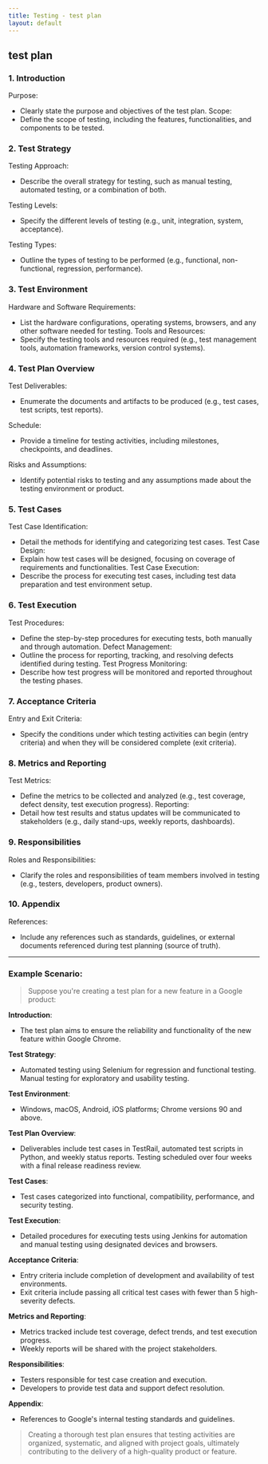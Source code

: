 ```yaml
---
title: Testing - test plan
layout: default
---
```


## test plan

### 1. Introduction
Purpose: 
- Clearly state the purpose and objectives of the test plan.
Scope: 
- Define the scope of testing, including the features, functionalities, and components to be tested.

### 2. Test Strategy

Testing Approach: 
- Describe the overall strategy for testing, such as manual testing, automated testing, or a combination of both.

Testing Levels: 
- Specify the different levels of testing (e.g., unit, integration, system, acceptance).

Testing Types: 
- Outline the types of testing to be performed (e.g., functional, non-functional, regression, performance).

### 3. Test Environment

Hardware and Software Requirements: 
- List the hardware configurations, operating systems, browsers, and any other software needed for testing.
Tools and Resources: 
- Specify the testing tools and resources required (e.g., test management tools, automation frameworks, version control systems).

### 4. Test Plan Overview

Test Deliverables: 
- Enumerate the documents and artifacts to be produced (e.g., test cases, test scripts, test reports).

Schedule: 
- Provide a timeline for testing activities, including milestones, checkpoints, and deadlines.

Risks and Assumptions: 
- Identify potential risks to testing and any assumptions made about the testing environment or product.

### 5. Test Cases
Test Case Identification: 
- Detail the methods for identifying and categorizing test cases.
Test Case Design: 
- Explain how test cases will be designed, focusing on coverage of requirements and functionalities.
Test Case Execution: 
- Describe the process for executing test cases, including test data preparation and test environment setup.

### 6. Test Execution
Test Procedures: 
- Define the step-by-step procedures for executing tests, both manually and through automation.
Defect Management: 
- Outline the process for reporting, tracking, and resolving defects identified during testing.
Test Progress Monitoring: 
- Describe how test progress will be monitored and reported throughout the testing phases.

### 7. Acceptance Criteria
Entry and Exit Criteria: 
- Specify the conditions under which testing activities can begin (entry criteria) and when they will be considered complete (exit criteria).

### 8. Metrics and Reporting
Test Metrics: 
- Define the metrics to be collected and analyzed (e.g., test coverage, defect density, test execution progress).
Reporting: 
- Detail how test results and status updates will be communicated to stakeholders (e.g., daily stand-ups, weekly reports, dashboards).

### 9. Responsibilities
Roles and Responsibilities: 
- Clarify the roles and responsibilities of team members involved in testing (e.g., testers, developers, product owners).

### 10. Appendix
References: 
- Include any references such as standards, guidelines, or external documents referenced during test planning (source of truth).

---

### Example Scenario:

> Suppose you're creating a test plan for a new feature in a Google product:

**Introduction**: 
* The test plan aims to ensure the reliability and functionality of the new feature within Google Chrome.

**Test Strategy**: 
* Automated testing using Selenium for regression and functional testing. Manual testing for exploratory and usability testing.

**Test Environment**: 
* Windows, macOS, Android, iOS platforms; Chrome versions 90 and above.

**Test Plan Overview**: 
* Deliverables include test cases in TestRail, automated test scripts in Python, and weekly status reports. Testing scheduled over four weeks with a final release readiness review.

**Test Cases**: 
* Test cases categorized into functional, compatibility, performance, and security testing.

**Test Execution**: 
* Detailed procedures for executing tests using Jenkins for automation and manual testing using designated devices and browsers.

**Acceptance Criteria**: 
* Entry criteria include completion of development and availability of test environments.
* Exit criteria include passing all critical test cases with fewer than 5 high-severity defects.

**Metrics and Reporting**: 
* Metrics tracked include test coverage, defect trends, and test execution progress.
* Weekly reports will be shared with the project stakeholders.

**Responsibilities**: 
* Testers responsible for test case creation and execution.
* Developers to provide test data and support defect resolution.

**Appendix**: 
* References to Google's internal testing standards and guidelines.

> Creating a thorough test plan ensures that testing activities are organized, systematic, and aligned with project goals, ultimately contributing to the delivery of a high-quality product or feature.
